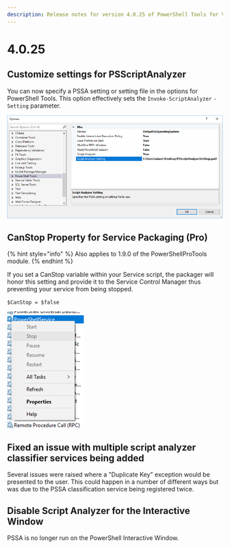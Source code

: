 ```yaml
---
description: Release notes for version 4.0.25 of PowerShell Tools for Visual Studio
---
```


# 4.0.25

## Customize settings for PSScriptAnalyzer 

You can now specify a PSSA setting or setting file in the options for PowerShell Tools. This option effectively sets the `Invoke-ScriptAnalyzer` `-Setting` parameter. 

![Setting in the options menu](../../.gitbook/assets/image%20%281%29.png)

## CanStop Property for Service Packaging \(Pro\)

{% hint style="info" %}
Also applies to 1.9.0 of the PowerShellProTools module. 
{% endhint %}

If you set a CanStop variable within your Service script, the packager will honor this setting and provide it to the Service Control Manager thus preventing your service from being stopped. 

```text
$CanStop = $false
```

![PowerShell Service Cannot be Stopped](../../.gitbook/assets/image%20%286%29.png)

## Fixed an issue with multiple script analyzer classifier services being added

Several issues were raised where a "Duplicate Key" exception would be presented to the user. This could happen in a number of different ways but was due to the PSSA classification service being registered twice. 

## Disable Script Analyzer for the Interactive Window

PSSA is no longer run on the PowerShell Interactive Window. 



